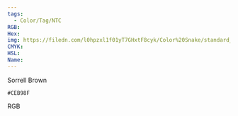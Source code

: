 ```yaml
---
tags:
  - Color/Tag/NTC
RGB:
Hex:
img: https://filedn.com/l0hpzxl1f01yT7GHxtF8cyk/Color%20Snake/standard_csv_to_svg/CEB98F.svg
CMYK:
HSL:
Name:
---
```

Sorrell Brown
```palette
#CEB98F
```
RGB
